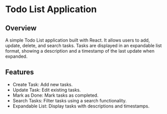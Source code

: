 # Todo List Application

## Overview
A simple Todo List application built with React. It allows users to add, update, delete, and search tasks. Tasks are displayed in an expandable list format, showing a description and a timestamp of the last update when expanded.

## Features
- Create Task: Add new tasks.
- Update Task: Edit existing tasks.
- Mark as Done: Mark tasks as completed.
- Search Tasks: Filter tasks using a search functionality.
- Expandable List: Display tasks with descriptions and timestamps.

